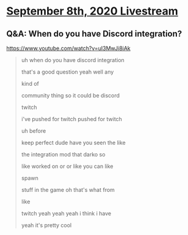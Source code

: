 # [September 8th, 2020 Livestream](../2020-09-08.md)
## Q&A: When do you have Discord integration?
https://www.youtube.com/watch?v=uI3MwJi8iAk
> uh when do you have discord integration
>
> that's a good question yeah well any
>
> kind of
>
> community thing so it could be discord
>
> twitch
>
> i've pushed for twitch pushed for twitch
>
> uh before
>
> keep perfect dude have you seen the like
>
> the integration mod that darko so
>
> like worked on or or like you can like
>
> spawn
>
> stuff in the game oh that's what from
>
> like
>
> twitch yeah yeah yeah i think i have
>
> yeah it's pretty cool
>
